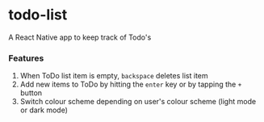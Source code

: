 # todo-list
A React Native app to keep track of Todo's

### Features
1. When ToDo list item is empty, `backspace` deletes list item
2. Add new items to ToDo by hitting the `enter` key or by tapping the `+` button
3. Switch colour scheme depending on user's colour scheme (light mode or dark mode)